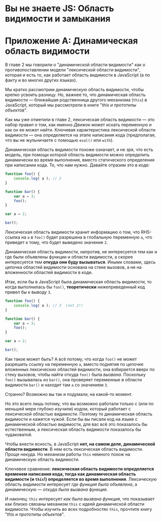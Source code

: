 # Вы не знаете JS: Область видимости и замыкания
# Приложение A: Динамическая область видимости

В главе 2 мы говорили о "динамической области видимости" как о противопоставлении модели "лексической области видимости", которая и есть то, как работает область видимости в JavaScript (а по факту и во многих других языках).

Мы кратко рассмотрим динамическую область видимости, чтобы крепко усвоить  разницу. Но, важнее то, что динамическая область видимости — ближайшая родственница другого механизма (`this`) в JavaScript, который мы рассмотрели в книге "*this и прототипы объектов*".

Как мы уже отметили в главе 2, лексическая область видимости — это набор правил о том, как именно *Движок* может искать переменную и как он ее может найти. Ключевая характеристика лексической области видимости — она определяется на этапе написания кода (предполагая, что вы не жульничаете с помощью `eval()` или `with`).

Динамическая область видимости похоже означает, и не зря, что есть модель, при помощи которой область видимости можно определить динамически во время выполнения, вместо статического определения при написании кода. То, что нам нужно. Давайте отразим это в коде:

```js
function foo() {
	console.log( a ); // 2
}

function bar() {
	var a = 3;
	foo();
}

var a = 2;

bar();
```

Лексическая область видимости хранит информацию о том, что RHS-ссылка на `a` в `foo()` будет разрешена в глобальную переменную `a`, что приведет к тому, что будет выведено значение `2`.

Динамическая область видимости, напротив, не интересуется тем как и где были объявлены функции и области видимости, а скорее интересуется тем **откуда они буду вызываться**. Иными словами, здесь цепочка областей видимости основана на стеке вызовов, а не на вложенности областей видимости в коде.

Итак, если бы в JavaScript была динамическая область видимости, то когда  выполнилась бы `foo()`, **теоретически** нижеприведенный код привел бы к выводу `3`.

```js
function foo() {
	console.log( a ); // 3  (not 2!)
}

function bar() {
	var a = 3;
	foo();
}

var a = 2;

bar();
```

Как такое может быть? А всё потому, что когда `foo()` не может разрешить ссылку на переменную `a`, вместо поднятия по цепочке вложенных лексических областей видимости, она взбирается вверх по стеку вызовов, чтобы найти откуда `foo()` была *вызвана*. Поскольку `foo()` вызывалась из `bar()`, она проверяет переменные в области видимости `bar()` и находит там `a` со значением `3`.

Странно? Возможно вы так и подумали, на какой-то момент.

Но это всего лишь потому, что вы возможно работали только с (или по меньшей мере глубоко изучили) кодом, который работает с лексической областью видимости. Поэтому то динамическая область видимости и кажется чужой. Если бы вы писали код на языке с динамической областью видимости, для вас всё это показалось бы естественным, а лексическая область видимости показалось бы чудаковатой.

Чтобы внести ясность, в JavaScript **нет, на самом деле, динамической области видимости**. В нем есть лексическая область видимости. Проще некуда. Но механизм работы `this` немного похож на динамическую область видимости.

Ключевое сравнение: **лексическая область видимости определяется временем написания кода, тогда как динамическая область видимости (и `this`!) определяется во время выполнения**. Лексическую область видимости интересует *где функция была объявлена*, а динамическую — *откуда была вызвана* функция.

И наконец: `this` интересует *как была вызвана функция*, что показывает как близко связаны механизм `this` с идеей динамической области видимости. Чтобы изучить во всех подробностях `this`, прочтите книгу "*this и прототипы объектов*".
